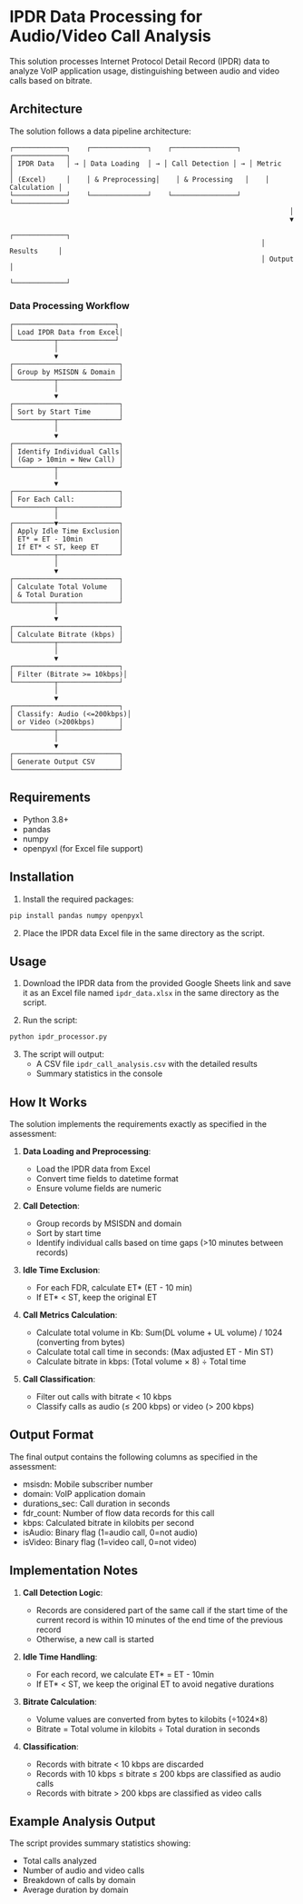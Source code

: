 # IPDR Data Processing for Audio/Video Call Analysis

This solution processes Internet Protocol Detail Record (IPDR) data to analyze VoIP application usage, distinguishing between audio and video calls based on bitrate.

## Architecture

The solution follows a data pipeline architecture:

```
┌─────────────┐    ┌──────────────┐    ┌────────────────┐    ┌─────────────┐
│ IPDR Data   │ → │ Data Loading  │ → │ Call Detection │ → │ Metric      │
│ (Excel)     │    │ & Preprocessing│    │ & Processing   │    │ Calculation │
└─────────────┘    └──────────────┘    └────────────────┘    └─────────────┘
                                                                     │
                                                                     ▼
                                                              ┌─────────────┐
                                                              │ Results     │
                                                              │ Output      │
                                                              └─────────────┘
```

### Data Processing Workflow

```
┌─────────────────────────┐
│ Load IPDR Data from Excel│
└──────────┬──────────────┘
           │
           ▼
┌──────────────────────────┐
│ Group by MSISDN & Domain │
└──────────┬───────────────┘
           │
           ▼
┌──────────────────────────┐
│ Sort by Start Time       │
└──────────┬───────────────┘
           │
           ▼
┌──────────────────────────┐
│ Identify Individual Calls│
│ (Gap > 10min = New Call) │
└──────────┬───────────────┘
           │
           ▼
┌──────────────────────────┐
│ For Each Call:           │
└──────────┬───────────────┘
           │
┌──────────▼───────────────┐
│ Apply Idle Time Exclusion│
│ ET* = ET - 10min         │
│ If ET* < ST, keep ET     │
└──────────┬───────────────┘
           │
           ▼
┌──────────────────────────┐
│ Calculate Total Volume   │
│ & Total Duration         │
└──────────┬───────────────┘
           │
           ▼
┌──────────────────────────┐
│ Calculate Bitrate (kbps) │
└──────────┬───────────────┘
           │
           ▼
┌──────────────────────────┐
│ Filter (Bitrate >= 10kbps)│
└──────────┬───────────────┘
           │
           ▼
┌──────────────────────────┐
│ Classify: Audio (<=200kbps)│
│ or Video (>200kbps)      │
└──────────┬───────────────┘
           │
           ▼
┌──────────────────────────┐
│ Generate Output CSV      │
└──────────────────────────┘
```

## Requirements

- Python 3.8+
- pandas
- numpy
- openpyxl (for Excel file support)

## Installation

1. Install the required packages:

```bash
pip install pandas numpy openpyxl
```

2. Place the IPDR data Excel file in the same directory as the script.

## Usage

1. Download the IPDR data from the provided Google Sheets link and save it as an Excel file named `ipdr_data.xlsx` in the same directory as the script.

2. Run the script:

```bash
python ipdr_processor.py
```

3. The script will output:
   - A CSV file `ipdr_call_analysis.csv` with the detailed results
   - Summary statistics in the console

## How It Works

The solution implements the requirements exactly as specified in the assessment:

1. **Data Loading and Preprocessing**:
   - Load the IPDR data from Excel
   - Convert time fields to datetime format
   - Ensure volume fields are numeric

2. **Call Detection**:
   - Group records by MSISDN and domain
   - Sort by start time
   - Identify individual calls based on time gaps (>10 minutes between records)

3. **Idle Time Exclusion**:
   - For each FDR, calculate ET* (ET - 10 min)
   - If ET* < ST, keep the original ET

4. **Call Metrics Calculation**:
   - Calculate total volume in Kb: Sum(DL volume + UL volume) / 1024 (converting from bytes)
   - Calculate total call time in seconds: (Max adjusted ET - Min ST)
   - Calculate bitrate in kbps: (Total volume × 8) ÷ Total time

5. **Call Classification**:
   - Filter out calls with bitrate < 10 kbps
   - Classify calls as audio (≤ 200 kbps) or video (> 200 kbps)

## Output Format

The final output contains the following columns as specified in the assessment:

- msisdn: Mobile subscriber number
- domain: VoIP application domain
- durations_sec: Call duration in seconds
- fdr_count: Number of flow data records for this call
- kbps: Calculated bitrate in kilobits per second
- isAudio: Binary flag (1=audio call, 0=not audio)
- isVideo: Binary flag (1=video call, 0=not video)

## Implementation Notes

1. **Call Detection Logic**:
   - Records are considered part of the same call if the start time of the current record is within 10 minutes of the end time of the previous record
   - Otherwise, a new call is started

2. **Idle Time Handling**:
   - For each record, we calculate ET* = ET - 10min
   - If ET* < ST, we keep the original ET to avoid negative durations

3. **Bitrate Calculation**:
   - Volume values are converted from bytes to kilobits (÷1024×8)
   - Bitrate = Total volume in kilobits ÷ Total duration in seconds

4. **Classification**:
   - Records with bitrate < 10 kbps are discarded
   - Records with 10 kbps ≤ bitrate ≤ 200 kbps are classified as audio calls
   - Records with bitrate > 200 kbps are classified as video calls

## Example Analysis Output

The script provides summary statistics showing:
- Total calls analyzed
- Number of audio and video calls
- Breakdown of calls by domain
- Average duration by domain